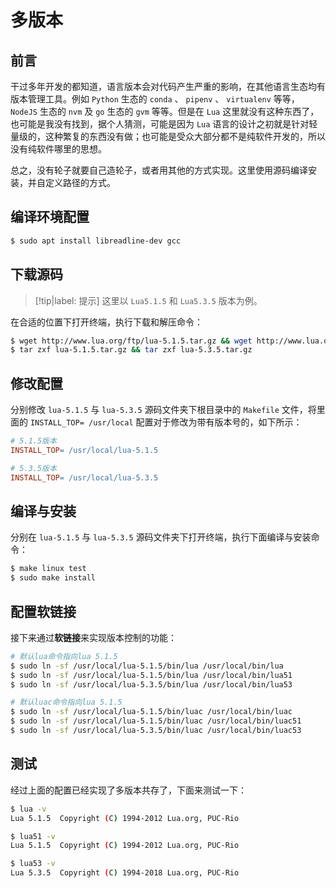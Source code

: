 # 多版本

## 前言

干过多年开发的都知道，语言版本会对代码产生严重的影响，在其他语言生态均有版本管理工具。例如 `Python` 生态的 `conda` 、 `pipenv` 、 `virtualenv` 等等， `NodeJS` 生态的 `nvm` 及 `go` 生态的 `gvm` 等等。但是在 `Lua` 这里就没有这种东西了，也可能是我没有找到，据个人猜测，可能是因为 `Lua` 语言的设计之初就是针对轻量级的，这种繁复的东西没有做；也可能是受众大部分都不是纯软件开发的，所以没有纯软件哪里的思想。

总之，没有轮子就要自己造轮子，或者用其他的方式实现。这里使用源码编译安装，并自定义路径的方式。

## 编译环境配置

```bash
$ sudo apt install libreadline-dev gcc
```

## 下载源码

> [!tip|label: 提示]
> 这里以 `Lua5.1.5` 和 `Lua5.3.5` 版本为例。

在合适的位置下打开终端，执行下载和解压命令：

```bash
$ wget http://www.lua.org/ftp/lua-5.1.5.tar.gz && wget http://www.lua.org/ftp/lua-5.3.5.tar.gz
$ tar zxf lua-5.1.5.tar.gz && tar zxf lua-5.3.5.tar.gz
```

## 修改配置

分别修改 `lua-5.1.5` 与 `lua-5.3.5` 源码文件夹下根目录中的 `Makefile` 文件，将里面的 `INSTALL_TOP= /usr/local` 配置对于修改为带有版本号的，如下所示：

```makefile
# 5.1.5版本
INSTALL_TOP= /usr/local/lua-5.1.5

# 5.3.5版本
INSTALL_TOP= /usr/local/lua-5.3.5
```

## 编译与安装

分别在 `lua-5.1.5` 与 `lua-5.3.5` 源码文件夹下打开终端，执行下面编译与安装命令：

```bash
$ make linux test
$ sudo make install
```

## 配置软链接

接下来通过**软链接**来实现版本控制的功能：

```bash
# 默认lua命令指向lua 5.1.5
$ sudo ln -sf /usr/local/lua-5.1.5/bin/lua /usr/local/bin/lua
$ sudo ln -sf /usr/local/lua-5.1.5/bin/lua /usr/local/bin/lua51
$ sudo ln -sf /usr/local/lua-5.3.5/bin/lua /usr/local/bin/lua53

# 默认luac命令指向lua 5.1.5
$ sudo ln -sf /usr/local/lua-5.1.5/bin/luac /usr/local/bin/luac
$ sudo ln -sf /usr/local/lua-5.1.5/bin/luac /usr/local/bin/luac51
$ sudo ln -sf /usr/local/lua-5.3.5/bin/luac /usr/local/bin/luac53
```

## 测试

经过上面的配置已经实现了多版本共存了，下面来测试一下：

```bash
$ lua -v
Lua 5.1.5  Copyright (C) 1994-2012 Lua.org, PUC-Rio

$ lua51 -v
Lua 5.1.5  Copyright (C) 1994-2012 Lua.org, PUC-Rio

$ lua53 -v
Lua 5.3.5  Copyright (C) 1994-2018 Lua.org, PUC-Rio
```
